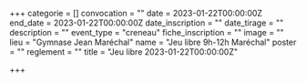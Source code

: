  +++
categorie = []
convocation = ""
date = 2023-01-22T00:00:00Z
end_date = 2023-01-22T00:00:00Z
date_inscription = ""
date_tirage = ""
description = ""
event_type = "creneau"
fiche_inscription = ""
image = ""
lieu = "Gymnase Jean Maréchal"
name = "Jeu libre 9h-12h Maréchal"
poster = ""
reglement = ""
title = "Jeu libre 2023-01-22T00:00:00Z"

+++